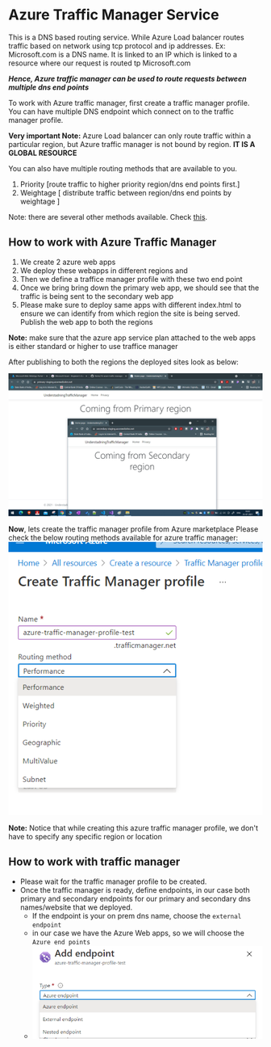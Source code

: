 # Azure Traffic Manager Service

This is a DNS based routing service. While Azure Load balancer routes traffic based on network using tcp protocol and ip addresses.
Ex: Microsoft.com is a DNS name. It is linked to an IP which is linked to a resource where our request is routed tp Microsoft.com

**_Hence, Azure traffic manager can be used to route requests between multiple dns end points_**

To work with Azure traffic manager, first create a traffic manager profile. You can have multiple DNS endpoint which connect on to the traffic manager profile.

**Very important Note:** Azure Load balancer can only route traffic within a particular region, but Azure traffic manager is not bound by region. **IT IS A GLOBAL RESOURCE**

You can also have multiple routing methods that are available to you.

1. Priority \[route traffic to higher priority region/dns end points first.\]
2. Weightage \[ distribute traffic between region/dns end points by weightage \]

Note: there are several other methods available. Check [this](https://docs.microsoft.com/en-us/azure/traffic-manager/traffic-manager-overview).

## How to work with Azure Traffic Manager

1. We create 2 azure web apps
2. We deploy these webapps in different regions and
3. Then we define a traffice manager profile with these two end point
4. Once we bring bring down the primary web app, we should see that the traffic is being sent to the secondary web app
5. Please make sure to deploy same apps with different index.html to ensure we can identify from which region the site is being served. Publish the web app to both the regions

**Note:** make sure that the azure app service plan attached to the web apps is either standard or higher to use traffice manager

After publishing to both the regions the deployed sites look as below:

![Deployed both](./images/47.png)

**Now**, lets create the traffic manager profile from Azure marketplace
Please check the below routing methods available for azure traffic manager:
![routing](./images/48.PNG)

**Note:** Notice that while creating this azure traffic manager profile, we don't have to specify any specific region or location

## How to work with traffic manager

- Please wait for the traffic manager profile to be created.
- Once the traffic manager is ready, define endpoints, in our case both primary and secondary endpoints for our primary and secondary dns names/website that we deployed.
  - If the endpoint is your on prem dns name, choose the `external endpoint`
  - in our case we have the Azure Web apps, so we will choose the `Azure end points`
  - ![endpoint type](./images/49.PNG)
